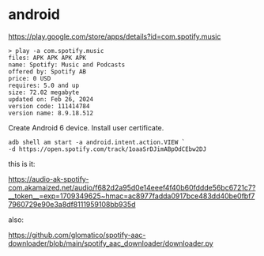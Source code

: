# android

https://play.google.com/store/apps/details?id=com.spotify.music

~~~
> play -a com.spotify.music
files: APK APK APK APK
name: Spotify: Music and Podcasts
offered by: Spotify AB
price: 0 USD
requires: 5.0 and up
size: 72.02 megabyte
updated on: Feb 26, 2024
version code: 111414784
version name: 8.9.18.512
~~~

Create Android 6 device. Install user certificate.

~~~
adb shell am start -a android.intent.action.VIEW `
-d https://open.spotify.com/track/1oaaSrDJimABpOdCEbw2DJ
~~~

this is it:

<https://audio-ak-spotify-com.akamaized.net/audio/f682d2a95d0e14eeef4f40b60fddde56bc6721c7?__token__=exp=1709349625~hmac=ac8977fadda0917bce483dd40be0fbf77960729e90e3a8df8111959108bb935d>

also:

<https://github.com/glomatico/spotify-aac-downloader/blob/main/spotify_aac_downloader/downloader.py>
